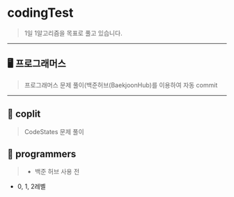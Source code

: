 # codingTest

> 1일 1알고리즘을 목표로 풀고 있습니다.

---

## 🖥️ 프로그래머스

> 프로그래머스 문제 풀이(백준허브(BaekjoonHub)를 이용하여 자동 commit

---

## 📖 coplit

> CodeStates 문제 풀이

## 📖 programmers

> - 백준 허브 사용 전

- 0, 1, 2레벨
